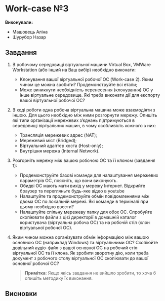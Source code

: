 # Work-case №3

**Виконували:**

- Машовець Аліна
- Шурубор Назар

## Завдання

1. В робочому середовищі віртуальної машини Virtual Box, VMWare Workstation (або інший на Ваш вибір) необхідно виконати:
    - Клонування вашої віртуальної робочої ОС (Work-case 2). Яким чином це можна зробити? Продемонструйте всі етапи;
    - Може виникнути необхідність перенесення (клонування) ОС у інше віртуальне середовище. Які треба виконати дії для експорту вашої віртуальної робочої ОС?

2. В ході роботи одна робоча віртуальна машина може взаємодіяти з іншою. Для цього необхідно між ними розгорнути мережу. Опишіть які типи організації мережевих з’єднань підтримуються в середовищі віртуальних машин, в чому особливість кожного з них:
    - Трансляція мережевих адрес (NAT);
    - Мережевий міст (Bridged);
    - Віртуальний адаптер хоста (Host-only);
    - Внутрішня мережа (Internal Network).

3. Розгорніть мережу між вашою робочою ОС та її клоном (завдання 1):
    - Продемонструйте базові команди для налаштування мережевих параметрів ОС, поясніть, що вони виконують.
    - Обидві ОС мають мати вихід у мережу Інтернет. Відкрийте браузер та перегляньте будь-яке відео в youtube
    - Налаштуйте та продемонструйте обмін повідомленнями між двома ОС по локальній мережі. Які команди в терміналі при цьому необхідно ввести?
    - Налаштуйте спільну мережеву папку для обох ОС. Спробуйте скопіювати файли з цієї директорії в домашній каталог користувача (віртуальна робоча ОС) та на робочій стіл (клон віртуальної робочої ОС).

4. Яким чином можна організувати обмін інформацією між вашою основною ОС (наприклад Windows) та віртуальними ОС? Скопіюйте довільний аудіо-файл з вашої основної ОС на робочий стіл віртуальної ОС та її клона. Як зробити зворотну дію, коли треба документ з робочого столу віртуальної ОС скопіювати до вашої основної робочої ОС?

    > **Примітка:** Якщо якісь завдання не вийшло зробити, то хоча б опишіть методику їх виконання.

## Висновки
